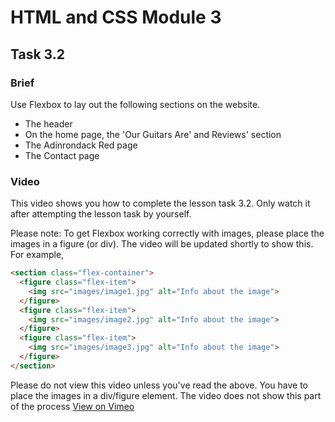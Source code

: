 # HTML and CSS Module 3

## Task 3.2

### Brief

Use Flexbox to lay out the following sections on the website.
- The header
- On the home page, the 'Our Guitars Are' and Reviews' section
- The Adinrondack Red page
- The Contact page

### Video

This video shows you how to complete the lesson task 3.2. Only watch it after attempting the lesson task by yourself.

Please note: To get Flexbox working correctly with images, please place the images in a figure (or div). The video will be updated shortly to show this. For example,
```html
<section class="flex-container">
  <figure class="flex-item">
    <img src="images/image1.jpg" alt="Info about the image">
  </figure>
  <figure class="flex-item">
    <img src="images/image2.jpg" alt="Info about the image">
  </figure>
  <figure class="flex-item">
    <img src="images/image3.jpg" alt="Info about the image">
  </figure>
</section>
```

Please do not view this video unless you've read the above. You have to place the images in a div/figure element. The video does not show this part of the process [View on Vimeo](https://vimeo.com/481248782/d58599b3e7)
